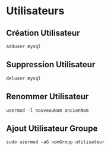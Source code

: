 # Utilisateurs

## Création Utilisateur

```text
adduser mysql
```

## Suppression Utilisateur

```text
deluser mysql
```

## Renommer Utilisateur

```text
usermod -l nouveauNom ancienNom
```

## Ajout Utilisateur Groupe

```text
sudo usermod -aG nomGroup utilisateur
```

